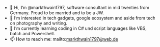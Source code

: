- 👋 Hi, I’m @markthwain1797, software consultant in mid twenties from Germany. Proud to be married and to be a JW.
- 👀 I’m interested in tech gadgets, google ecosystem and aside from tech on photography and writing.
- 🌱 I’m currently learning coding in C# und script languages like VBS, batch and Powershell.
- 📫 How to reach me: mailto:markthwain1797@web.de 

<!---
markthwain1797/markthwain1797 is a ✨ special ✨ repository because its `README.md` (this file) appears on your GitHub profile.
You can click the Preview link to take a look at your changes.
--->
